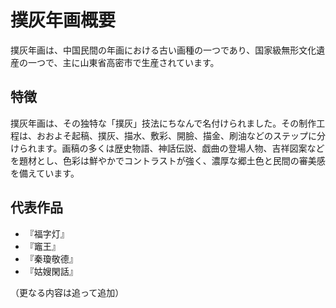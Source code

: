 # 撲灰年画概要

撲灰年画は、中国民間の年画における古い画種の一つであり、国家級無形文化遺産の一つで、主に山東省高密市で生産されています。

## 特徴

撲灰年画は、その独特な「撲灰」技法にちなんで名付けられました。その制作工程は、おおよそ起稿、撲灰、描水、敷彩、開臉、描金、刷油などのステップに分けられます。画稿の多くは歴史物語、神話伝説、戯曲の登場人物、吉祥図案などを題材とし、色彩は鮮やかでコントラストが強く、濃厚な郷土色と民間の審美感を備えています。

## 代表作品

*   『福字灯』
*   『竈王』
*   『秦瓊敬德』
*   『姑嫂閑話』

（更なる内容は追って追加）

